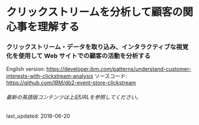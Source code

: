 # クリックストリームを分析して顧客の関心事を理解する

### クリックストリーム・データを取り込み、インタラクティブな視覚化を使用して Web サイトでの顧客の活動を分析する

English version: https://developer.ibm.com/patterns/understand-customer-interests-with-clickstream-analysis
  ソースコード: https://github.com/IBM/db2-event-store-clickstream

###### 最新の英語版コンテンツは上記URLを参照してください。
last_updated: 2018-06-20

 
<!--
**This code pattern is part of the [Db2 Event Store learning path](https://developer.ibm.com/series/db2-event-store-learning-path/)**.

| Level | Topic | Type |
